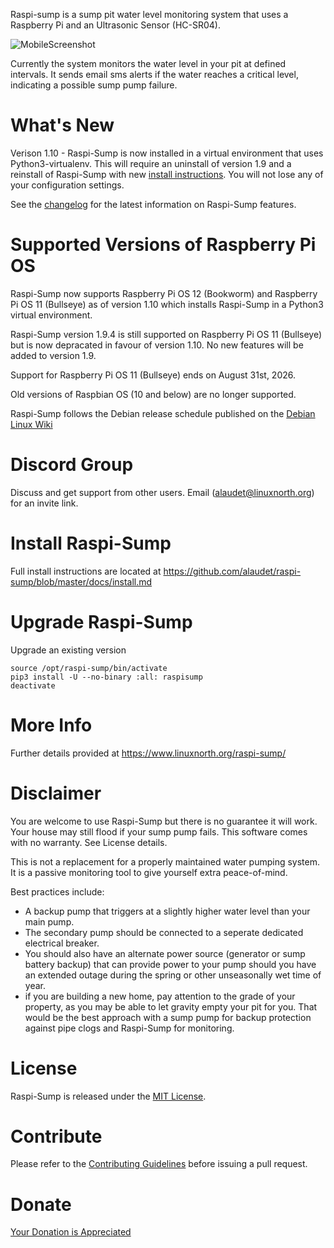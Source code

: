 Raspi-sump is a sump pit water level monitoring system that uses a Raspberry Pi and an Ultrasonic Sensor (HC-SR04).

![MobileScreenshot](https://www.linuxnorth.org/raspi-sump/images/rsump_mobile_1.9.jpg)

Currently the system monitors the water level in your pit at defined intervals. It sends
email sms alerts if the water reaches a critical level, indicating a possible sump pump failure.

# What's New

Verison 1.10 - Raspi-Sump is now installed in a virtual environment that uses Python3-virtualenv. This will require an uninstall of version 1.9 and a reinstall of Raspi-Sump with new [install instructions](https://github.com/alaudet/raspi-sump/blob/master/docs/install.md). You will not lose any of your configuration settings.

See the [changelog](https://github.com/alaudet/raspi-sump/blob/master/changelog) for the latest information on Raspi-Sump features.

# Supported Versions of Raspberry Pi OS

Raspi-Sump now supports Raspberry Pi OS 12 (Bookworm) and Raspberry Pi OS 11 (Bullseye) as of version 1.10 which installs Raspi-Sump in a Python3 virtual environment.

Raspi-Sump version 1.9.4 is still supported on Raspberry Pi OS 11 (Bullseye) but is now depracated in favour of version 1.10. No new features will be added to version 1.9.

Support for Raspberry Pi OS 11 (Bullseye) ends on August 31st, 2026.

Old versions of Raspbian OS (10 and below) are no longer supported.

Raspi-Sump follows the Debian release schedule published on the [Debian Linux Wiki](https://wiki.debian.org/DebianReleases)

# Discord Group

Discuss and get support from other users. Email (alaudet@linuxnorth.org) for an invite link.

# Install Raspi-Sump

Full install instructions are located at https://github.com/alaudet/raspi-sump/blob/master/docs/install.md

# Upgrade Raspi-Sump

Upgrade an existing version

    source /opt/raspi-sump/bin/activate
    pip3 install -U --no-binary :all: raspisump
    deactivate

# More Info

Further details provided at https://www.linuxnorth.org/raspi-sump/

# Disclaimer

You are welcome to use Raspi-Sump but there is no guarantee it will work. Your house may still flood if your sump pump fails. This software comes with no warranty. See License details.

This is not a replacement for a properly maintained water pumping system. It is a passive monitoring tool to give yourself extra peace-of-mind.

Best practices include:

- A backup pump that triggers at a slightly higher water level than your main pump.
- The secondary pump should be connected to a seperate dedicated electrical breaker.
- You should also have an alternate power source (generator or sump battery backup) that can provide power to your pump should you have an extended outage during the spring or other unseasonally wet time of year.
- if you are building a new home, pay attention to the grade of your property, as you may be able to let gravity empty your pit for you. That would be the best approach with a sump pump for backup protection against pipe clogs and Raspi-Sump for monitoring.

# License

Raspi-Sump is released under the [MIT License](https://github.com/alaudet/raspi-sump/blob/master/LICENSE).

# Contribute

Please refer to the [Contributing Guidelines](https://github.com/alaudet/raspi-sump/blob/master/CONTRIBUTING.md) before issuing a pull request.

# Donate

[Your Donation is Appreciated](https://www.linuxnorth.org/donate/)
